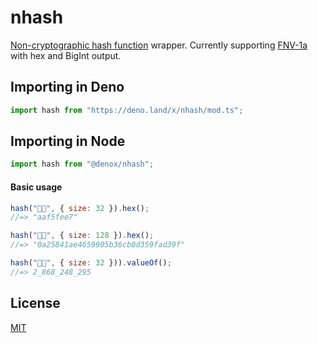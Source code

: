 # nhash

[Non-cryptographic hash function](https://en.wikipedia.org/wiki/List_of_hash_functions#Non-cryptographic_hash_functions) wrapper. Currently supporting [FNV-1a](https://en.wikipedia.org/wiki/Fowler–Noll–Vo_hash_function) with hex and BigInt output.

## Importing in Deno

```ts
import hash from "https://deno.land/x/nhash/mod.ts";
```

## Importing in Node

```js
import hash from "@denox/nhash";
```

#### Basic usage

```js
hash("🦄🌈", { size: 32 }).hex();
//=> "aaf5fee7"

hash("🦄🌈", { size: 128 }).hex();
//=> "0a25841ae4659905b36cb0d359fad39f"

hash("🦄🌈", { size: 32 })).valueOf();
//=> 2_868_248_295
```

## License

[MIT](LICENSE)
